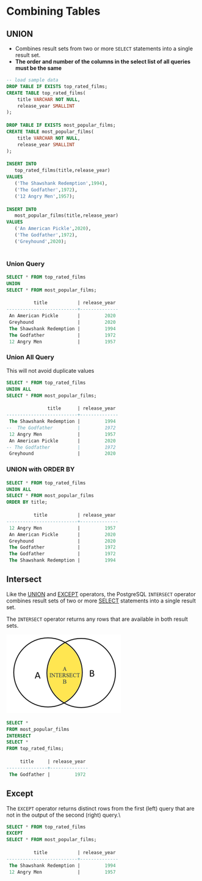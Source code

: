 # Combining Tables

## UNION

* Combines result sets from two or more `SELECT` statements into a single result set.
* **The order and number of the columns in the select list of all queries must be the same**

```sql
-- load sample data
DROP TABLE IF EXISTS top_rated_films;
CREATE TABLE top_rated_films(
	title VARCHAR NOT NULL,
	release_year SMALLINT
);

DROP TABLE IF EXISTS most_popular_films;
CREATE TABLE most_popular_films(
	title VARCHAR NOT NULL,
	release_year SMALLINT
);

INSERT INTO 
   top_rated_films(title,release_year)
VALUES
   ('The Shawshank Redemption',1994),
   ('The Godfather',1972),
   ('12 Angry Men',1957);

INSERT INTO 
   most_popular_films(title,release_year)
VALUES
   ('An American Pickle',2020),
   ('The Godfather',1972),
   ('Greyhound',2020);
   
```

### Union Query

```sql
SELECT * FROM top_rated_films
UNION
SELECT * FROM most_popular_films;

          title           | release_year 
--------------------------+--------------
 An American Pickle       |         2020
 Greyhound                |         2020
 The Shawshank Redemption |         1994
 The Godfather            |         1972
 12 Angry Men             |         1957
```

### Union All Query

This will not avoid duplicate values

```sql
SELECT * FROM top_rated_films
UNION ALL
SELECT * FROM most_popular_films;

               title      | release_year 
--------------------------+--------------
 The Shawshank Redemption |         1994
--  The Godfather         |         1972
 12 Angry Men             |         1957
 An American Pickle       |         2020
-- The Godfather          |         1972
 Greyhound                |         2020

```

### UNION with ORDER BY

```sql
SELECT * FROM top_rated_films
UNION ALL
SELECT * FROM most_popular_films
ORDER BY title;

          title           | release_year 
--------------------------+--------------
 12 Angry Men             |         1957
 An American Pickle       |         2020
 Greyhound                |         2020
 The Godfather            |         1972
 The Godfather            |         1972
 The Shawshank Redemption |         1994
```

## Intersect

Like the [UNION](https://www.postgresqltutorial.com/postgresql-union/) and [EXCEPT](https://www.postgresqltutorial.com/postgresql-tutorial/postgresql-except/) operators, the PostgreSQL `INTERSECT` operator combines result sets of two or more [SELECT](https://www.postgresqltutorial.com/postgresql-select/) statements into a single result set.

The `INTERSECT` operator returns any rows that are available in both result sets.

![image](../../.gitbook/assets/intersect.png)

```sql
SELECT *
FROM most_popular_films 
INTERSECT
SELECT *
FROM top_rated_films;

     title     | release_year 
---------------+--------------
 The Godfather |         1972
```

## Except

The `EXCEPT` operator returns distinct rows from the first (left) query that are not in the output of the second (right) query.\


```sql
SELECT * FROM top_rated_films
EXCEPT 
SELECT * FROM most_popular_films;

          title           | release_year 
--------------------------+--------------
 The Shawshank Redemption |         1994
 12 Angry Men             |         1957
```
